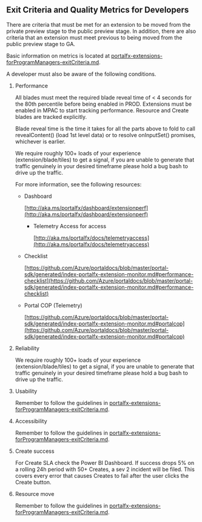 <a name="portalfxExtensionsForDevelopersExitCriteria"></a>
<!-- link to this document is [portalfx-extensions-forDevelopers-exitCriteria.md]()
-->

## Exit Criteria and Quality Metrics for Developers

There are criteria that must be met for an extension to be moved from the private preview stage to the public preview stage.  In addition, there are also criteria that an extension must meet previous to being moved from the public preview stage to GA.

Basic information on metrics is located at  [portalfx-extensions-forProgramManagers-exitCriteria.md](portalfx-extensions-forProgramManagers-exitCriteria.md).

A developer must also be aware of the following conditions.

1. Performance

    All blades must meet the required blade reveal time of < 4 seconds for the 80th percentile before being enabled in PROD. Extensions must be enabled in MPAC to start tracking performance. Resource and Create blades are tracked explicitly. 

    Blade reveal time is the time it takes for all the parts above to fold to call revealContent() (load 1st level data) or to resolve onInputSet() promises, whichever is earlier.

    <!-- > is this associated with the MPAC or PROD teams? <-->
    We require roughly 100+ loads of your experience (extension/blade/tiles) to get a signal, if you are unable to generate that traffic genuinely in your desired timeframe please hold a bug bash to drive up the traffic.

    For more information, see the following resources:
    * Dashboard 

        [http://aka.ms/portalfx/dashboard/extensionperf](http://aka.ms/portalfx/dashboard/extensionperf)

        * Telemetry Access for access 
        
            [http://aka.ms/portalfx/docs/telemetryaccess](http://aka.ms/portalfx/docs/telemetryaccess)


    *	Checklist

        [https://github.com/Azure/portaldocs/blob/master/portal-sdk/generated/index-portalfx-extension-monitor.md#performance-checklist](https://github.com/Azure/portaldocs/blob/master/portal-sdk/generated/index-portalfx-extension-monitor.md#performance-checklist)

    *	Portal COP (Telemetry)

        [https://github.com/Azure/portaldocs/blob/master/portal-sdk/generated/index-portalfx-extension-monitor.md#portalcop](https://github.com/Azure/portaldocs/blob/master/portal-sdk/generated/index-portalfx-extension-monitor.md#portalcop)

        

1. Reliability
    <!-- > is this associated with the MPAC or PROD teams? <-->
    We require roughly 100+ loads of your experience (extension/blade/tiles) to get a signal, if you are unable to generate that traffic genuinely in your desired timeframe please hold a bug bash to drive up the traffic.

1. Usability

   Remember to follow the guidelines in [portalfx-extensions-forProgramManagers-exitCriteria.md](portalfx-extensions-forProgramManagers-exitCriteria.md).

1. Accessibility

   Remember to follow the guidelines in [portalfx-extensions-forProgramManagers-exitCriteria.md](portalfx-extensions-forProgramManagers-exitCriteria.md).

1. Create success

    For Create SLA check the Power BI Dashboard. If success drops 5% on a rolling 24h period with 50+ Creates, a sev 2 incident will be filed. This covers every error that causes Creates to fail after the user clicks the Create button.

1. Resource move 

   Remember to follow the guidelines in [portalfx-extensions-forProgramManagers-exitCriteria.md](portalfx-extensions-forProgramManagers-exitCriteria.md).